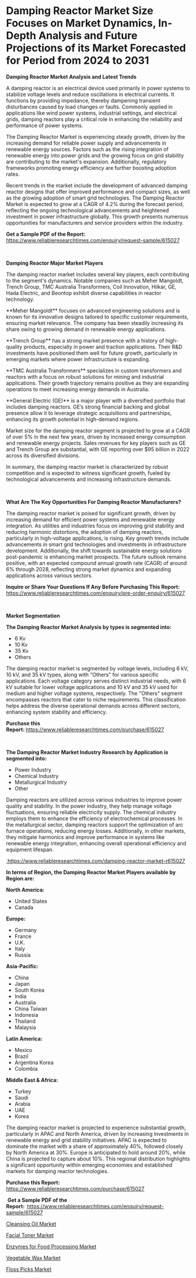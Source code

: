 <p><h1>Damping Reactor Market Size Focuses on Market Dynamics, In-Depth Analysis and Future Projections of its Market Forecasted for Period from 2024 to 2031</h1></p><p><strong>Damping Reactor Market Analysis and Latest Trends</strong></p>
<p><p>A damping reactor is an electrical device used primarily in power systems to stabilize voltage levels and reduce oscillations in electrical currents. It functions by providing impedance, thereby dampening transient disturbances caused by load changes or faults. Commonly applied in applications like wind power systems, industrial settings, and electrical grids, damping reactors play a critical role in enhancing the reliability and performance of power systems.</p><p>The Damping Reactor Market is experiencing steady growth, driven by the increasing demand for reliable power supply and advancements in renewable energy sources. Factors such as the rising integration of renewable energy into power grids and the growing focus on grid stability are contributing to the market's expansion. Additionally, regulatory frameworks promoting energy efficiency are further boosting adoption rates.</p><p>Recent trends in the market include the development of advanced damping reactor designs that offer improved performance and compact sizes, as well as the growing adoption of smart grid technologies. The Damping Reactor Market is expected to grow at a CAGR of 4.2% during the forecast period, reflecting the ongoing technological advancements and heightened investment in power infrastructure globally. This growth presents numerous opportunities for manufacturers and service providers within the industry.</p></p>
<p><strong>Get a Sample PDF of the Report:&nbsp;</strong> <a href="https://www.reliableresearchtimes.com/enquiry/request-sample/615027?utm_campaign=1558&utm_medium=2&utm_source=Github&utm_content=ia&utm_term=11122024&utm_id=damping-reactor">https://www.reliableresearchtimes.com/enquiry/request-sample/615027</a></p>
<p>&nbsp;</p>
<p><strong>Damping Reactor Major Market Players</strong></p>
<p><p>The damping reactor market includes several key players, each contributing to the segment's dynamics. Notable companies such as Meher Mangoldt, Trench Group, TMC Australia Transformers, Coil Innovation, Hilkar, GE, Hada Electric, and Beontop exhibit diverse capabilities in reactor technology. </p><p>**Meher Mangoldt** focuses on advanced engineering solutions and is known for its innovative designs tailored to specific customer requirements, ensuring market relevance. The company has been steadily increasing its share owing to growing demand in renewable energy applications.</p><p>**Trench Group** has a strong market presence with a history of high-quality products, especially in power and traction applications. Their R&D investments have positioned them well for future growth, particularly in emerging markets where power infrastructure is expanding.</p><p>**TMC Australia Transformers** specializes in custom transformers and reactors with a focus on robust solutions for mining and industrial applications. Their growth trajectory remains positive as they are expanding operations to meet increasing energy demands in Australia.</p><p>**General Electric (GE)** is a major player with a diversified portfolio that includes damping reactors. GE’s strong financial backing and global presence allow it to leverage strategic acquisitions and partnerships, enhancing its growth potential in high-demand regions.</p><p>Market size for the damping reactor segment is projected to grow at a CAGR of over 5% in the next few years, driven by increased energy consumption and renewable energy projects. Sales revenues for key players such as GE and Trench Group are substantial, with GE reporting over $95 billion in 2022 across its diversified divisions. </p><p>In summary, the damping reactor market is characterized by robust competition and is expected to witness significant growth, fueled by technological advancements and increasing infrastructure demands.</p></p>
<p>&nbsp;</p>
<p><strong>What Are The Key Opportunities For Damping Reactor Manufacturers?</strong></p>
<p><p>The damping reactor market is poised for significant growth, driven by increasing demand for efficient power systems and renewable energy integration. As utilities and industries focus on improving grid stability and reducing harmonic distortions, the adoption of damping reactors, particularly in high-voltage applications, is rising. Key growth trends include advancements in smart grid technologies and investments in infrastructure development. Additionally, the shift towards sustainable energy solutions post-pandemic is enhancing market prospects. The future outlook remains positive, with an expected compound annual growth rate (CAGR) of around 6% through 2028, reflecting strong market dynamics and expanding applications across various sectors.</p></p>
<p><strong>Inquire or Share Your Questions If Any Before Purchasing This Report:</strong> <a href="https://www.reliableresearchtimes.com/enquiry/pre-order-enquiry/615027?utm_campaign=1558&utm_medium=2&utm_source=Github&utm_content=ia&utm_term=11122024&utm_id=damping-reactor">https://www.reliableresearchtimes.com/enquiry/pre-order-enquiry/615027</a></p>
<p>&nbsp;</p>
<p><strong>Market Segmentation</strong></p>
<p><strong>The Damping Reactor Market Analysis by types is segmented into:</strong></p>
<p><ul><li>6 Kv</li><li>10 Kv</li><li>35 Kv</li><li>Others</li></ul></p>
<p><p>The damping reactor market is segmented by voltage levels, including 6 kV, 10 kV, and 35 kV types, along with "Others" for various specific applications. Each voltage category serves distinct industrial needs, with 6 kV suitable for lower voltage applications and 10 kV and 35 kV used for medium and higher voltage systems, respectively. The "Others" segment encompasses reactors that cater to niche requirements. This classification helps address the diverse operational demands across different sectors, enhancing system stability and efficiency.</p></p>
<p><strong>Purchase this Report:&nbsp;</strong><a href="https://www.reliableresearchtimes.com/purchase/615027?utm_campaign=1558&utm_medium=2&utm_source=Github&utm_content=ia&utm_term=11122024&utm_id=damping-reactor">https://www.reliableresearchtimes.com/purchase/615027</a></p>
<p>&nbsp;</p>
<p><strong>The Damping Reactor Market Industry Research by Application is segmented into:</strong></p>
<p><ul><li>Power Industry</li><li>Chemical Industry</li><li>Metallurgical Industry</li><li>Other</li></ul></p>
<p><p>Damping reactors are utilized across various industries to improve power quality and stability. In the power industry, they help manage voltage fluctuations, ensuring reliable electricity supply. The chemical industry employs them to enhance the efficiency of electrochemical processes. In the metallurgical sector, damping reactors support the optimization of arc furnace operations, reducing energy losses. Additionally, in other markets, they mitigate harmonics and improve performance in systems like renewable energy integration, enhancing overall operational efficiency and equipment lifespan.</p></p>
<p><a href="https://www.reliableresearchtimes.com/damping-reactor-market-r615027?utm_campaign=1558&utm_medium=2&utm_source=Github&utm_content=ia&utm_term=11122024&utm_id=damping-reactor">&nbsp;https://www.reliableresearchtimes.com/damping-reactor-market-r615027</a></p>
<p><strong>In terms of Region, the Damping Reactor Market Players available by Region are:</strong></p>
<p>
    <p> <strong> North America: </strong>
        <ul>
            <li>United States</li>
            <li>Canada</li>
        </ul>
        </p> 
    <p> <strong> Europe: </strong>
        <ul>
            <li>Germany</li>
            <li>France</li>
            <li>U.K.</li>
            <li>Italy</li>
            <li>Russia</li>
        </ul>
        </p> 
    <p> <strong> Asia-Pacific: </strong>
        <ul>
            <li>China</li>
            <li>Japan</li>
            <li>South Korea</li>
            <li>India</li>
            <li>Australia</li>
            <li>China Taiwan</li>
            <li>Indonesia</li>
            <li>Thailand</li>
            <li>Malaysia</li>
        </ul>
        </p> 
    <p> <strong> Latin America: </strong>
        <ul>
            <li>Mexico</li>
            <li>Brazil</li>
            <li>Argentina Korea</li>
            <li>Colombia</li>
        </ul>
        </p> 
    <p> <strong> Middle East & Africa: </strong>
        <ul>
            <li>Turkey</li>
            <li>Saudi</li>
            <li>Arabia</li>
            <li>UAE</li>
            <li>Korea</li>
        </ul>
    </p>
    </p>
<p><p>The damping reactor market is projected to experience substantial growth, particularly in APAC and North America, driven by increasing investments in renewable energy and grid stability initiatives. APAC is expected to dominate the market with a share of approximately 40%, followed closely by North America at 30%. Europe is anticipated to hold around 20%, while China is projected to capture about 10%. This regional distribution highlights a significant opportunity within emerging economies and established markets for damping reactor technologies.</p></p>
<p><strong>Purchase this Report: </strong><a href="https://www.reliableresearchtimes.com/purchase/615027?utm_campaign=1558&utm_medium=2&utm_source=Github&utm_content=ia&utm_term=11122024&utm_id=damping-reactor">https://www.reliableresearchtimes.com/purchase/615027</a></p>
<p>&nbsp;<strong>Get a Sample PDF of the Report:&nbsp;&nbsp;</strong><a href="https://www.reliableresearchtimes.com/enquiry/request-sample/615027?utm_campaign=1558&utm_medium=2&utm_source=Github&utm_content=ia&utm_term=11122024&utm_id=damping-reactor">https://www.reliableresearchtimes.com/enquiry/request-sample/615027</a></p>
<p><strong></strong></p>
<p><p><a href="https://www.linkedin.com/pulse/rev-athenaur-okk4f?utm_campaign=1558&utm_medium=2&utm_source=Github&utm_content=ia&utm_term=11122024&utm_id=damping-reactor">Cleansing Oil Market</a></p><p><a href="https://www.linkedin.com/pulse/expanding-facial-toner-market-size-projected-cagr-84-from-bfute?utm_campaign=1558&utm_medium=2&utm_source=Github&utm_content=ia&utm_term=11122024&utm_id=damping-reactor">Facial Toner Market</a></p><p><a href="https://www.linkedin.com/pulse/enzymes-food-processing-market-analysis-industry-trends-xptpc?utm_campaign=1558&utm_medium=2&utm_source=Github&utm_content=ia&utm_term=11122024&utm_id=damping-reactor">Enzymes for Food Processing Market</a></p><p><a href="https://www.linkedin.com/pulse/future-trends-revenue-forecast-f-market-scanr-dc1cc?utm_campaign=1558&utm_medium=2&utm_source=Github&utm_content=ia&utm_term=11122024&utm_id=damping-reactor">Vegetable Wax Market</a></p><p><a href="https://www.linkedin.com/pulse/floss-picks-market-global-insights-sales-trends-2024-2031-sentiq-wutie?utm_campaign=1558&utm_medium=2&utm_source=Github&utm_content=ia&utm_term=11122024&utm_id=damping-reactor">Floss Picks Market</a></p></p>